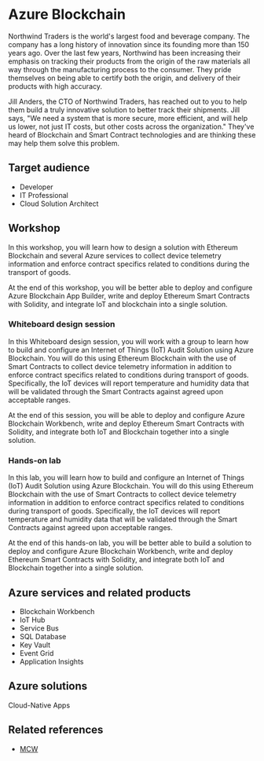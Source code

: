 # Azure Blockchain

Northwind Traders is the world's largest food and beverage company. The company has a long history of innovation since its founding more than 150 years ago. Over the last few years, Northwind has been increasing their emphasis on tracking their products from the origin of the raw materials all way through the manufacturing process to the consumer. They pride themselves on being able to certify both the origin, and delivery of their products with high accuracy.

Jill Anders, the CTO of Northwind Traders, has reached out to you to help them build a truly innovative solution to better track their shipments. Jill says, "We need a system that is more secure, more efficient, and will help us lower, not just IT costs, but other costs across the organization." They've heard of Blockchain and Smart Contract technologies and are thinking these may help them solve this problem.

## Target audience
-	Developer
-	IT Professional
-	Cloud Solution Architect

## Workshop
In this workshop, you will learn how to design a solution with Ethereum Blockchain and several Azure services to collect device telemetry information and enforce contract specifics related to conditions during the transport of goods.

At the end of this workshop, you will be better able to deploy and configure Azure Blockchain App Builder, write and deploy Ethereum Smart Contracts with Solidity, and integrate IoT and blockchain into a single solution.

### Whiteboard design session
In this Whiteboard design session, you will work with a group to learn how to build and configure an Internet of Things (IoT) Audit Solution using Azure Blockchain. You will do this using Ethereum Blockchain with the use of Smart Contracts to collect device telemetry information in addition to enforce contract specifics related to conditions during transport of goods. Specifically, the IoT devices will report temperature and humidity data that will be validated through the Smart Contracts against agreed upon acceptable ranges.

At the end of this session, you will be able to deploy and configure Azure Blockchain Workbench, write and deploy Ethereum Smart Contracts with Solidity, and integrate both IoT and Blockchain together into a single solution.

### Hands-on lab
In this lab, you will learn how to build and configure an Internet of Things (IoT) Audit Solution using Azure Blockchain. You will do this using Ethereum Blockchain with the use of Smart Contracts to collect device telemetry information in addition to enforce contract specifics related to conditions during transport of goods. Specifically, the IoT devices will report temperature and humidity data that will be validated through the Smart Contracts against agreed upon acceptable ranges.

At the end of this hands-on lab, you will be better able to build a solution to deploy and configure Azure Blockchain Workbench, write and deploy Ethereum Smart Contracts with Solidity, and integrate both IoT and Blockchain together into a single solution.

## Azure services and related products
- Blockchain Workbench
- IoT Hub
- Service Bus
- SQL Database
- Key Vault
- Event Grid
- Application Insights

## Azure solutions
Cloud-Native Apps

## Related references
- [MCW](https://github.com/Microsoft/MCW)
